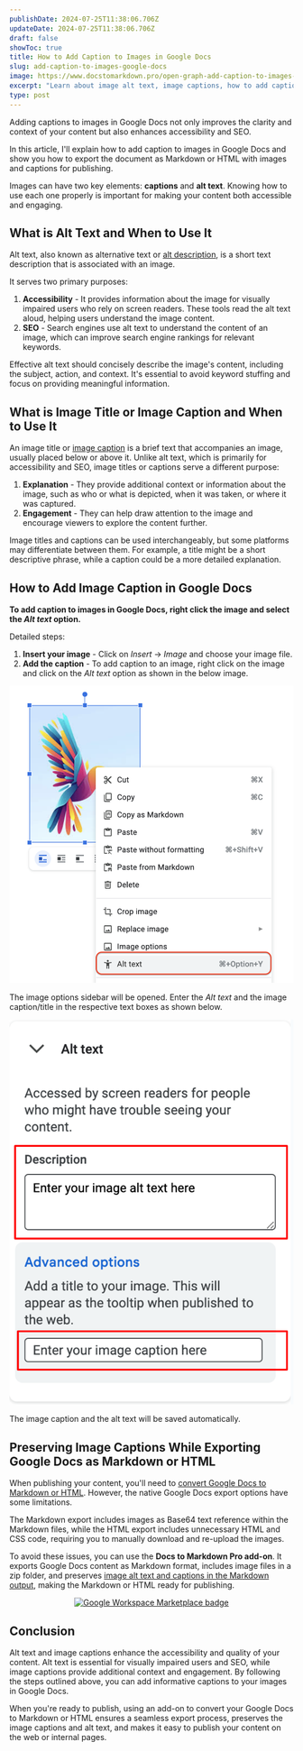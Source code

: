 ```yaml
---
publishDate: 2024-07-25T11:38:06.706Z
updateDate: 2024-07-25T11:38:06.706Z
draft: false
showToc: true
title: How to Add Caption to Images in Google Docs
slug: add-caption-to-images-google-docs
image: https://www.docstomarkdown.pro/open-graph-add-caption-to-images-google-docs.png
excerpt: "Learn about image alt text, image captions, how to add captions to images in Google Docs, and how to export Google Docs as Markdown with images and captions."
type: post
---
```


Adding captions to images in Google Docs not only improves the clarity and context of your content but also enhances accessibility and SEO. 

In this article, I'll explain how to add caption to images in Google Docs and show you how to export the document as Markdown or HTML with images and captions for publishing.

Images can have two key elements: **captions** and **alt text**. Knowing how to use each one properly is important for making your content both accessible and engaging.

<!-- toc -->

## What is Alt Text and When to Use It

Alt text, also known as alternative text or [alt description](https://blog.hubspot.com/marketing/image-alt-text), is a short text description that is associated with an image. 

It serves two primary purposes:

1. **Accessibility** - It provides information about the image for visually impaired users who rely on screen readers. These tools read the alt text aloud, helping users understand the image content.
2. **SEO** - Search engines use alt text to understand the content of an image, which can improve search engine rankings for relevant keywords.

Effective alt text should concisely describe the image's content, including the subject, action, and context. It's essential to avoid keyword stuffing and focus on providing meaningful information.

## What is Image Title or Image Caption and When to Use It

An image title or [image caption](https://www.w3schools.com/tags/tag_figcaption.asp) is a brief text that accompanies an image, usually placed below or above it. Unlike alt text, which is primarily for accessibility and SEO, image titles or captions serve a different purpose:

1. **Explanation** - They provide additional context or information about the image, such as who or what is depicted, when it was taken, or where it was captured.
2. **Engagement** - They can help draw attention to the image and encourage viewers to explore the content further.

Image titles and captions can be used interchangeably, but some platforms may differentiate between them. For example, a title might be a short descriptive phrase, while a caption could be a more detailed explanation.

## How to Add Image Caption in Google Docs

**To add caption to images in Google Docs, right click the image and select the *Alt text* option.**

Detailed steps: 

1. **Insert your image** - Click on *Insert* -> *Image* and choose your image file.
2. **Add the caption** - To add caption to an image, right click on the image and click on the *Alt text* option as shown in the below image. 

![alt text](images/image-14.png)

The image options sidebar will be opened. Enter the *Alt text* and the image caption/title in the respective text boxes as shown below. 

![alt text](images/image-15.png)

The image caption and the alt text will be saved automatically.

## Preserving Image Captions While Exporting Google Docs as Markdown or HTML

When publishing your content, you'll need to [convert Google Docs to Markdown or HTML](/convert-google-docs-to-markdown/). However, the native Google Docs export options have some limitations.

The Markdown export includes images as Base64 text reference within the Markdown files, while the HTML export includes unnecessary HTML and CSS code, requiring you to manually download and re-upload the images.

To avoid these issues, you can use the **Docs to Markdown Pro add-on**. It exports Google Docs content as Markdown format, includes image files in a zip folder, and preserves [image alt text and captions in the Markdown output](/add-image-captions-to-images-in-jekyll-blog-posts-with-markdown/), making the Markdown or HTML ready for publishing.

<div align="center">
<a href="https://workspace.google.com/marketplace/app/docs_to_markdown_pro/483386994804?pann=b" target="_blank" aria-label="Get it from the Google Workspace Marketplace">
  <img alt="Google Workspace Marketplace badge" alt-text="Get it from the Google Workspace Marketplace" src="https://workspace.google.com/static/img/marketplace/en/gwmBadge.svg?" style="height: 68px">
</a>
</div>

## Conclusion

Alt text and image captions enhance the accessibility and quality of your content. Alt text is essential for visually impaired users and SEO, while image captions provide additional context and engagement. By following the steps outlined above, you can add informative captions to your images in Google Docs.

When you're ready to publish, using an add-on to convert your Google Docs to Markdown or HTML ensures a seamless export process, preserves the image captions and alt text, and makes it easy to publish your content on the web or internal pages.